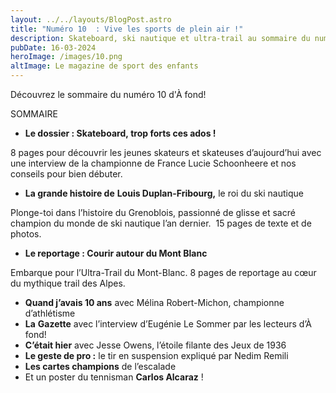 ```yaml
---
layout: ../../layouts/BlogPost.astro
title: "Numéro 10  : Vive les sports de plein air !"
description: Skateboard, ski nautique et ultra-trail au sommaire du numéro de mars-avril
pubDate: 16-03-2024
heroImage: /images/10.png
altImage: Le magazine de sport des enfants
---
```

Découvrez le sommaire du numéro 10 d'À fond!

SOMMAIRE

* **Le dossier : Skateboard, trop forts ces ados !**

8 pages pour découvrir les jeunes skateurs et skateuses d’aujourd’hui avec une interview de la championne de France Lucie Schoonheere et nos conseils pour bien débuter.

* **La grande histoire de** **Louis Duplan-Fribourg,** le roi du ski nautique

Plonge-toi dans l’histoire du Grenoblois, passionné de glisse et sacré champion du monde de ski nautique l’an dernier.  15 pages de texte et de photos.

* **Le reportage : Courir autour du Mont Blanc**

Embarque pour l’Ultra-Trail du Mont-Blanc. 8 pages de reportage au cœur du mythique trail des Alpes.

* **Quand j’avais 10 ans** avec Mélina Robert-Michon, championne d’athlétisme
* **La** **Gazette** avec l’interview d’Eugénie Le Sommer par les lecteurs d’À fond!
* **C’était hier** avec Jesse Owens, l’étoile filante des Jeux de 1936
* **Le geste de pro :** le tir en suspension expliqué par Nedim Remili
* **Les cartes champions** de l’escalade
* Et un poster du tennisman **Carlos Alcaraz** !